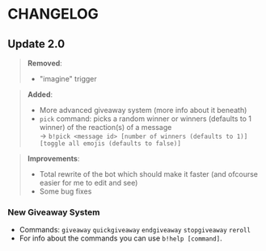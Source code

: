 # CHANGELOG

## Update 2.0
> **Removed**:
> - "imagine" trigger

> **Added**:
> - More advanced giveaway system (more info about it beneath)
> - `pick` command: picks a random winner or winners (defaults to 1 winner) of the reaction(s) of a message\
> -> `b!pick <message id> [number of winners (defaults to 1)] [toggle all emojis (defaults to false)]`

> **Improvements**:
> - Total rewrite of the bot which should make it faster (and ofcourse easier for me to edit and see)
> - Some bug fixes



### New Giveaway System
* Commands: `giveaway` `quickgiveaway` `endgiveaway` `stopgiveaway` `reroll`
* For info about the commands you can use `b!help [command]`.
